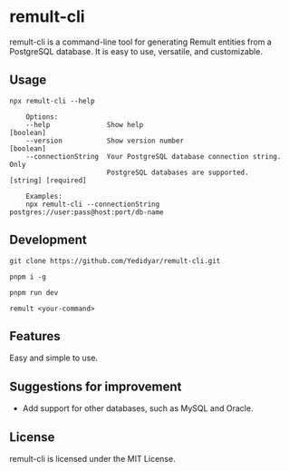 # remult-cli

remult-cli is a command-line tool for generating Remult entities from a PostgreSQL database. It is easy to use, versatile, and customizable.

## Usage

```
npx remult-cli --help

	Options:
	--help              Show help                                        [boolean]
	--version           Show version number                              [boolean]
	--connectionString  Your PostgreSQL database connection string. Only
						PostgreSQL databases are supported.    [string] [required]

	Examples:
	npx remult-cli --connectionString postgres://user:pass@host:port/db-name
```

## Development

```
git clone https://github.com/Yedidyar/remult-cli.git

pnpm i -g

pnpm run dev

remult <your-command>
```

## Features

Easy and simple to use.

## Suggestions for improvement

- Add support for other databases, such as MySQL and Oracle.

## License

remult-cli is licensed under the MIT License.
